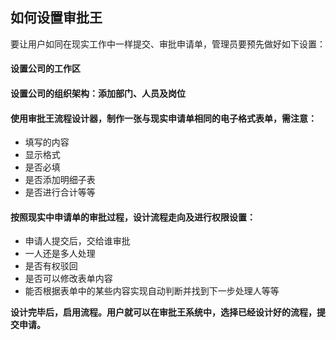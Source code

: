 ## 如何设置审批王
要让用户如同在现实工作中一样提交、审批申请单，管理员要预先做好如下设置：

#### 设置公司的工作区
#### 设置公司的组织架构：添加部门、人员及岗位
#### 使用审批王流程设计器，制作一张与现实申请单相同的电子格式表单，需注意：
 - 填写的内容
 - 显示格式
 - 是否必填
 - 是否添加明细子表
 - 是否进行合计等等

#### 按照现实中申请单的审批过程，设计流程走向及进行权限设置：
 - 申请人提交后，交给谁审批
 - 一人还是多人处理
 - 是否有权驳回
 - 是否可以修改表单内容
 - 能否根据表单中的某些内容实现自动判断并找到下一步处理人等等

**设计完毕后，启用流程。用户就可以在审批王系统中，选择已经设计好的流程，提交申请。**
